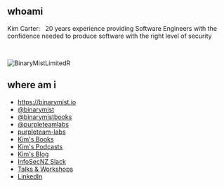 ## whoami

Kim Carter: &nbsp; 20 years experience providing Software Engineers with the confidence needed to produce software with the right level of security

<br>

![BinaryMistLimitedR](https://user-images.githubusercontent.com/2862029/87836459-3d9cb400-c8e4-11ea-8f51-81f910c8cd59.png)

## where am i

* https://binarymist.io
* [@binarymist](https://twitter.com/binarymist)
* [@binarymistbooks](https://twitter.com/binarymistbooks)
* [@purpleteamlabs](https://twitter.com/purpleteamlabs)
* [purpleteam-labs](https://purpleteam-labs.com/)
* [Kim's Books](https://binarymist.io/publication/kims-selected-publications/)
* [Kim's Podcasts](https://binarymist.io/publication/#8)
* [Kim's Blog](http://binarymist.blog)
* [InfoSecNZ Slack](https://github.com/binarymist/InfoSecNZ)
* [Talks & Workshops](https://binarymist.io/talk/)
* [LinkedIn](https://nz.linkedin.com/in/carterkim)
